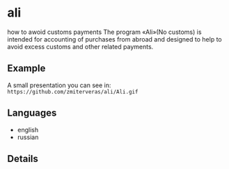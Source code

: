 # ali
how to awoid customs payments
The program «Ali»(No customs) is intended for accounting of purchases from abroad
and designed to help to avoid excess customs and other related payments.

## Example
A small presentation you can see in:
  ` https://github.com/zmiterveras/ali/Ali.gif`

## Languages
* english
* russian


## Details


